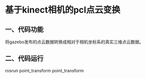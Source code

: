 # 基于kinect相机的pcl点云变换

## 一、代码功能

将gazebo发布的点云数据转换成相对于相机坐标系的真实三维点云数据。

## 二、代码运行

rosrun point_transform point_transform 


